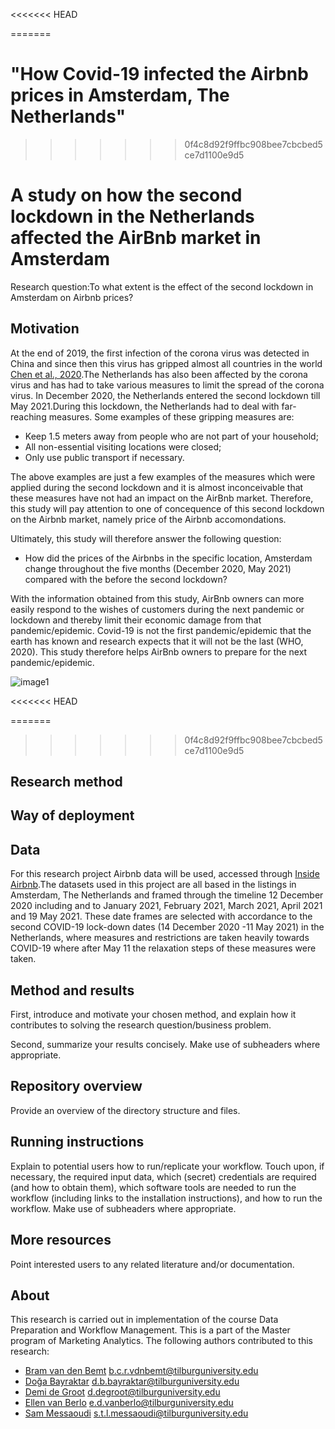 <<<<<<< HEAD

=======
# "How Covid-19 infected the Airbnb prices in Amsterdam, The Netherlands"
>>>>>>> 0f4c8d92f9ffbc908bee7cbcbed5ce7d1100e9d5
# A study on how the second lockdown in the Netherlands affected the AirBnb market in Amsterdam


Research question:To what extent is the effect of the second lockdown in Amsterdam on Airbnb prices?

## Motivation
At the end of 2019, the first infection of the corona virus was detected in China and since then this virus has gripped almost all countries in the world [Chen et al., 2020](https://www.frontiersin.org/articles/10.3389/fcell.2020.00476/full).The Netherlands has also been affected by the corona virus and has had to take various measures to limit the spread of the corona virus. In December 2020, the Netherlands entered the second lockdown till May 2021.During this lockdown, the Netherlands had to deal with far-reaching measures.  Some examples of these gripping measures are:

* Keep 1.5 meters away from people who are not part of your household;
* All non-essential visiting locations were closed;
* Only use public transport if necessary.

The above examples are just a few examples of the measures which were applied during the second lockdown and it is almost inconceivable that these measures have not had an impact on the AirBnb market. Therefore, this study will pay attention to one of concequence of this second lockdown on the Airbnb market, namely price of the Airbnb accomondations.

Ultimately, this study will therefore answer the following question:
* How did the prices of the Airbnbs in the specific location, Amsterdam change throughout the five months (December 2020, May 2021) compared with the before the second lockdown?


With the information obtained from this study, AirBnb owners can more easily respond to the wishes of customers during the next pandemic or lockdown and thereby limit their economic damage from that pandemic/epidemic. Covid-19 is not the first pandemic/epidemic that the earth has known and research expects that it will not be the last (WHO, 2020). 
This study therefore helps AirBnb owners to prepare for the next pandemic/epidemic.

![image1](https://user-images.githubusercontent.com/89807582/136343144-d28c112a-9c36-4c83-8997-f9d549e1127f.jpg)

<<<<<<< HEAD

=======
>>>>>>> 0f4c8d92f9ffbc908bee7cbcbed5ce7d1100e9d5
## Research method

## Way of deployment


## Data
For this research project Airbnb data will be used, accessed through [Inside Airbnb](http://insideairbnb.com/get-the-data.html).The datasets used in this project are all based in the listings in Amsterdam, The Netherlands and framed through the timeline 12 December 2020 including and to January 2021, February 2021, March 2021, April 2021 and 19 May 2021. These date frames are selected with accordance to the second COVID-19 lock-down dates (14 December 2020 -11 May 2021) in the Netherlands, where measures and restrictions are taken heavily towards COVID-19 where after May 11 the relaxation steps of these measures were taken.

## Method and results

First, introduce and motivate your chosen method, and explain how it contributes to solving the research question/business problem.

Second, summarize your results concisely. Make use of subheaders where appropriate.

## Repository overview

Provide an overview of the directory structure and files.

## Running instructions

Explain to potential users how to run/replicate your workflow. Touch upon, if necessary, the required input data, which (secret) credentials are required (and how to obtain them), which software tools are needed to run the workflow (including links to the installation instructions), and how to run the workflow. Make use of subheaders where appropriate.

## More resources

Point interested users to any related literature and/or documentation.

## About

This research is carried out in implementation of the course Data Preparation and Workflow Management. This is a part of the Master program of Marketing Analytics. The following authors contributed to this research:

- [Bram van den Bemt](https://github.com/bramvdbemt) b.c.r.vdnbemt@tilburguniversity.edu
- [Doğa Bayraktar](https://github.com/dogabayraktar) d.b.bayraktar@tilburguniversity.edu
- [Demi de Groot](https://github.com/Demidegroot) d.degroot@tilburguniversity.edu
- [Ellen van Berlo](https://github.com/EllenB1) e.d.vanberlo@tilburguniversity.edu
- [Sam Messaoudi](https://github.com/SamMes98) s.t.l.messaoudi@tilburguniversity.edu

